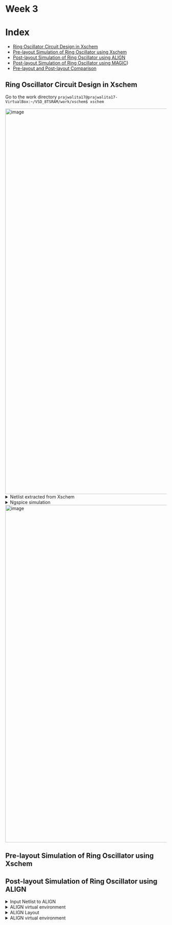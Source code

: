 # Week 3
# Index

- [Ring Oscillator Circuit Design in Xschem](https://github.com/prajwalita17/msvsd8tsram/edit/main/week3/README.md#ring-oscillator-circuit-design-in-xschem)
- [Pre-layout Simulation of Ring Oscillator using Xschem](https://github.com/prajwalita17/msvsd8tsram/edit/main/week3/README.md#pre-layout-simulation-of-ring-oscillator-using-xschem)
- [Post-layout Simulation of Ring Oscillator using ALIGN](https://github.com/prajwalita17/msvsd8tsram/edit/main/week3/README.md#post-layout-simulation-of-ring-oscillator-using-align)
- [Post-layout Simulation of Ring Oscillator using MAGIC](https://github.com/prajwalita17/msvsd8tsram/edit/main/week3/README.md#post-layout-simulation-of-ring-oscillator-using-magic))
- [Pre-layout and Post-layout Comparison](https://github.com/prajwalita17/msvsd8tsram/blob/main/week3/README.md#pre-layout-and-post-layout-comparison)

## Ring Oscillator Circuit Design in Xschem
Go to the work directory `prajwalita17@prajwalita17-VirtualBox:~/VSD_8TSRAM/work/xschem$ xschem`

<img width="1203" alt="image" src="https://user-images.githubusercontent.com/104830557/222686065-aa1ee8d2-aafc-4556-b189-0ace02b5a6c6.png">

<details>
  <summary>Netlist extracted from Xschem</summary>
  
```  
** sch_path: /home/prajwalita17/VSD_8TSRAM/work/xschem/ring_oscillator.sch
**.subckt ring_oscillator
XM1 net1 OUT VDD net3 sky130_fd_pr__pfet_01v8 L=0.15 W=1 nf=1 ad='int((nf+1)/2) * W/nf * 0.29' as='int((nf+2)/2) * W/nf * 0.29'
+ pd='2*int((nf+1)/2) * (W/nf + 0.29)' ps='2*int((nf+2)/2) * (W/nf + 0.29)' nrd='0.29 / W' nrs='0.29 / W'
+ sa=0 sb=0 sd=0 mult=1 m=1
XM2 net2 net1 VDD net4 sky130_fd_pr__pfet_01v8 L=0.15 W=1 nf=1 ad='int((nf+1)/2) * W/nf * 0.29' as='int((nf+2)/2) * W/nf * 0.29'
+ pd='2*int((nf+1)/2) * (W/nf + 0.29)' ps='2*int((nf+2)/2) * (W/nf + 0.29)' nrd='0.29 / W' nrs='0.29 / W'
+ sa=0 sb=0 sd=0 mult=1 m=1
XM3 OUT net2 VDD net5 sky130_fd_pr__pfet_01v8 L=0.15 W=1 nf=1 ad='int((nf+1)/2) * W/nf * 0.29' as='int((nf+2)/2) * W/nf * 0.29'
+ pd='2*int((nf+1)/2) * (W/nf + 0.29)' ps='2*int((nf+2)/2) * (W/nf + 0.29)' nrd='0.29 / W' nrs='0.29 / W'
+ sa=0 sb=0 sd=0 mult=1 m=1
XM4 net1 OUT GND net6 sky130_fd_pr__nfet_01v8 L=0.15 W=1 nf=1 ad='int((nf+1)/2) * W/nf * 0.29' as='int((nf+2)/2) * W/nf * 0.29'
+ pd='2*int((nf+1)/2) * (W/nf + 0.29)' ps='2*int((nf+2)/2) * (W/nf + 0.29)' nrd='0.29 / W' nrs='0.29 / W'
+ sa=0 sb=0 sd=0 mult=1 m=1
XM5 net2 net1 GND net7 sky130_fd_pr__nfet_01v8 L=0.15 W=1 nf=1 ad='int((nf+1)/2) * W/nf * 0.29' as='int((nf+2)/2) * W/nf * 0.29'
+ pd='2*int((nf+1)/2) * (W/nf + 0.29)' ps='2*int((nf+2)/2) * (W/nf + 0.29)' nrd='0.29 / W' nrs='0.29 / W'
+ sa=0 sb=0 sd=0 mult=1 m=1
XM6 OUT net2 GND net8 sky130_fd_pr__nfet_01v8 L=0.15 W=1 nf=1 ad='int((nf+1)/2) * W/nf * 0.29' as='int((nf+2)/2) * W/nf * 0.29'
+ pd='2*int((nf+1)/2) * (W/nf + 0.29)' ps='2*int((nf+2)/2) * (W/nf + 0.29)' nrd='0.29 / W' nrs='0.29 / W'
+ sa=0 sb=0 sd=0 mult=1 m=1
Vdd VDD GND 1.8
.save i(vdd)
**** begin user architecture code
.lib /usr/local/share/pdk/sky130A/libs.tech/ngspice/sky130.lib.spice tt
.tran 1p 4n
.save all
**** end user architecture code
**.ends
.GLOBAL GND
.GLOBAL VDD
.end
```
  
</details>

<details>
  <summary>Ngspice simulation</summary>
  
```
prajwalita17@prajwalita17-VirtualBox:~/VSD_8TSRAM/work/xschem$ ngspice ../../../.xschem/simulations/ring_oscillator.spice
******
** ngspice-39 : Circuit level simulation program
** The U. C. Berkeley CAD Group
** Copyright 1985-1994, Regents of the University of California.
** Copyright 2001-2022, The ngspice team.
** Please get your ngspice manual from http://ngspice.sourceforge.net/docs.html
** Please file your bug-reports at http://ngspice.sourceforge.net/bugrep.html
** Creation Date: Wed Feb 22 10:52:33 UTC 2023
******
Note: Compatibility modes selected: hs a
Warning: m=xx on .subckt line will override multiplier m hierarchy!
Circuit: ** sch_path: /home/prajwalita17/vsd_8tsram/work/xschem/ring_oscillator.sch
option SCALE: Scale is set to 1e-06 for instance and model parameters
ngspice 3 -> run
Doing analysis at TEMP = 27.000000 and TNOM = 27.000000
Initial Transient Solution
--------------------------
Node                                   Voltage
----                                   -------
net1                                  0.828177
out                                   0.828177
vdd                                        1.8
net3                                   1.57104
net2                                  0.828177
net4                                   1.57104
net5                                   1.57104
net6                                  0.201769
net7                                  0.201769
net8                                  0.201769
vdd#branch                        -7.43745e-05
 Reference value :  0.00000e+00
No. of Data Rows : 5008
ngspice 4 -> plot out
```

</details>

<img width="1053" alt="image" src="https://user-images.githubusercontent.com/104830557/222695929-630ff0f7-179a-42ba-b698-090383d42ab6.png">

## Pre-layout Simulation of Ring Oscillator using Xschem
## Post-layout Simulation of Ring Oscillator using ALIGN

<details>
  <summary>Input Netlist to ALIGN</summary>
  
```
.subckt ring_oscillator OUT VDD GND
XM1 net1 OUT GND GND sky130_fd_pr__nfet_01v8 L=150e-09 w=10.5e-7 nf=10 m=1
XM2 net2 net1 GND GND sky130_fd_pr__nfet_01v8 L=150e-09 w=10.5e-7 nf=10 m=1
XM3 OUT net2 GND GND sky130_fd_pr__nfet_01v8 L=150e-09 w=10.5e-7 nf=10 m=1
XM4 net1 OUT VDD VDD sky130_fd_pr__pfet_01v8 L=150e-09 w=10.5e-7 nf=10 m=1
XM5 net2 net1 VDD VDD sky130_fd_pr__pfet_01v8 L=150e-09 w=10.5e-7 nf=10 m=1
XM6 OUT net2 VDD VDD sky130_fd_pr__pfet_01v8 L=150e-09 w=10.5e-7 nf=10 m=1
.ends
```
</details>


<details>
  <summary>ALIGN virtual environment</summary>

 ```    
prajwalita17@prajwalita17-VirtualBox:~/VSD_8TSRAM/ALIGN-public$ python3 -m venv general
prajwalita17@prajwalita17-VirtualBox:~/VSD_8TSRAM/ALIGN-public$ source general/bin/activate
(general) prajwalita17@prajwalita17-VirtualBox:~/VSD_8TSRAM/ALIGN-public$ python3 -m pip install pip --upgrade
Requirement already satisfied: pip in ./general/lib/python3.8/site-packages (23.0.1)
(general) prajwalita17@prajwalita17-VirtualBox:~/VSD_8TSRAM/ALIGN-public$ cd week3/
(general) prajwalita17@prajwalita17-VirtualBox:~/VSD_8TSRAM/ALIGN-public/week3$ schematic2layout.py ../ALIGN-pdk-sky130/examples/ring_oscillator/ -p ../pdks/SKY130_PDK/
```
  
</details>
  
<details>
  <summary>ALIGN Layout</summary>  
  
```  
(general) prajwalita17@prajwalita17-VirtualBox:~/VSD_8TSRAM/ALIGN-public/week3$ schematic2layout.py ../ALIGN-pdk-sky130/examples/ring_oscillator/ -p ../pdks/SKY130_PDK/
align.main INFO : Reading netlist: /home/prajwalita17/VSD_8TSRAM/ALIGN-public/ALIGN-pdk-sky130/examples/ring_oscillator/ring_oscillator.sp subckt=RING_OSCILLATOR, flat=0
align.compiler.compiler INFO : Starting topology identification...
align.compiler.compiler INFO : Power and ground nets not found. Power grid will not be constructed.
align.compiler.compiler INFO : Completed topology identification.
align.pnr.main INFO : Running Place & Route for RING_OSCILLATOR
align.pnr.build_pnr_model INFO : Reading contraint json file RING_OSCILLATOR.pnr.const.json
align.pnr.build_pnr_model INFO : Reading contraint json file STAGE2_INV_62673116.pnr.const.json
align.pnr.build_pnr_model INFO : Reading contraint json file INV_57920576.pnr.const.json
align.pnr.build_pnr_model INFO : Reading contraint json file RING_OSCILLATOR.pnr.const.json
align.pnr.build_pnr_model INFO : Reading contraint json file STAGE2_INV_62673116.pnr.const.json
align.pnr.build_pnr_model INFO : Reading contraint json file INV_57920576.pnr.const.json
align.pnr.placer INFO : Starting bottom-up placement on STAGE2_INV_62673116 1
PnR.placer.SeqPair.SeqPair INFO : Enumerated search
PnR.placer.Placer.PlacementCoreAspectRatio_ILP INFO : Exhausted all permutations of seq pairs and found 1 placement solution(s)
align.pnr.placer INFO : Starting bottom-up placement on INV_57920576 2
PnR.placer.SeqPair.SeqPair INFO : Enumerated search
PnR.placer.Placer.PlacementCoreAspectRatio_ILP INFO : Exhausted all permutations of seq pairs and found 1 placement solution(s)
align.pnr.placer INFO : Starting bottom-up placement on RING_OSCILLATOR 0
PnR.placer.SeqPair.SeqPair INFO : Enumerated search
PnR.placer.Placer.PlacementCoreAspectRatio_ILP INFO : Exhausted all permutations of seq pairs and found 1 placement solution(s)
align.pnr.build_pnr_model INFO : Reading contraint json file RING_OSCILLATOR.pnr.const.json
align.pnr.build_pnr_model INFO : Reading contraint json file STAGE2_INV_62673116.pnr.const.json
align.pnr.build_pnr_model INFO : Reading contraint json file INV_57920576.pnr.const.json
PnR.placer.SeqPair.SeqPair INFO : Enumerated search
PnR.placer.SeqPair.SeqPair INFO : Enumerated search
PnR.placer.SeqPair.SeqPair INFO : Enumerated search
align.pnr.router INFO : Starting top_down routing on RING_OSCILLATOR 0 restricted to None
PnR.router.Router.RouteWork INFO : GcellGlobalRouter: STAGE2_INV_62673116
PnR.router.Router.RouteWork INFO : GcellDetailRouter: STAGE2_INV_62673116
PnR.router.Router.RouteWork INFO : GcellGlobalRouter: INV_57920576
PnR.router.Router.RouteWork INFO : GcellDetailRouter: INV_57920576
PnR.router.Router.RouteWork INFO : GcellGlobalRouter: RING_OSCILLATOR
PnR.router.Router.RouteWork INFO : GcellDetailRouter: RING_OSCILLATOR
PnR.router.Router.RouteWork INFO : Create power grid: RING_OSCILLATOR
PnR.router.Router.RouteWork INFO : Power routing RING_OSCILLATOR
align.pnr.main INFO : OUTPUT json at /home/prajwalita17/VSD_8TSRAM/ALIGN-public/week3/3_pnr/STAGE2_INV_62673116_0_0.json
align.pnr.main INFO : OUTPUT gds.json /home/prajwalita17/VSD_8TSRAM/ALIGN-public/week3/3_pnr/STAGE2_INV_62673116_0_0.python.gds.json
align.pnr.main INFO : OUTPUT json at /home/prajwalita17/VSD_8TSRAM/ALIGN-public/week3/3_pnr/INV_57920576_0_0.json
align.pnr.main INFO : OUTPUT gds.json /home/prajwalita17/VSD_8TSRAM/ALIGN-public/week3/3_pnr/INV_57920576_0_0.python.gds.json
align.pnr.main INFO : OUTPUT json at /home/prajwalita17/VSD_8TSRAM/ALIGN-public/week3/3_pnr/RING_OSCILLATOR_0.json
align.pnr.main INFO : OUTPUT gds.json /home/prajwalita17/VSD_8TSRAM/ALIGN-public/week3/3_pnr/RING_OSCILLATOR_0.python.gds.json
Use KLayout to visualize the generated GDS: /home/prajwalita17/VSD_8TSRAM/ALIGN-public/week3/RING_OSCILLATOR_0.gds
Use KLayout to visualize the python generated GDS: /home/prajwalita17/VSD_8TSRAM/ALIGN-public/week3/RING_OSCILLATOR_0.python.gds
```
   
</details> 


<details>
  <summary>ALIGN virtual environment</summary>
## Post-layout Simulation of Ring Oscillator using MAGIC
## Pre-layout and Post-layout Comparison


